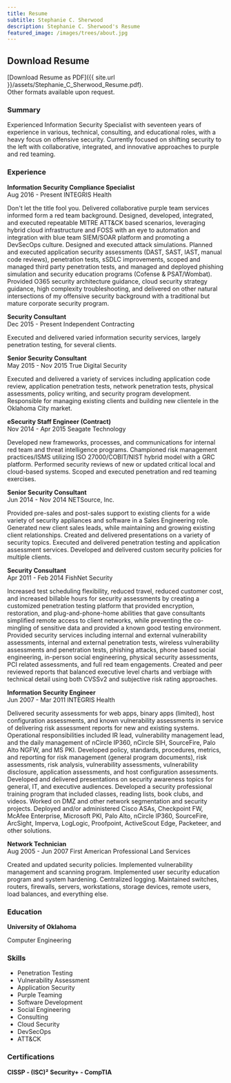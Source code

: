 ```yaml
---
title: Resume
subtitle: Stephanie C. Sherwood
description: Stephanie C. Sherwood's Resume
featured_image: /images/trees/about.jpg
---
```


## Download Resume

[Download Resume as PDF]({{ site.url }}/assets/Stephanie_C_Sherwood_Resume.pdf).\
Other formats available upon request.

### Summary

Experienced Information Security Specialist with seventeen years of experience in various, technical, consulting, and educational roles, with a heavy focus on offensive security. Currently focused on shifting security to the left with collaborative,  integrated, and innovative approaches to purple and red teaming.

### Experience

**Information Security Compliance Specialist**\
Aug 2016 - Present INTEGRIS Health

Don't let the title fool you. Delivered collaborative purple team services informed form a red team background. Designed, developed, integrated, and executed repeatable MITRE ATT&CK based scenarios, leveraging hybrid cloud infrastructure and FOSS with an eye to automation and integration with blue team SIEM/SOAR platform and promoting a DevSecOps culture. Designed and executed attack simulations. Planned and executed application security assessments (DAST, SAST, IAST, manual code reviews), penetration tests, sSDLC improvements, scoped and managed third party penetration tests, and managed and deployed phishing simulation and security education programs (Cofense & PSAT/Wombat). Provided O365 security architecture guidance, cloud security strategy guidance, high complexity troubleshooting, and delivered on other natural intersections of my offensive security background with a traditional but mature corporate security program.

**Security Consultant**\
Dec 2015 - Present Independent Contracting

Executed and delivered varied information security services, largely
penetration testing, for several clients.

**Senior Security Consultant**\
May 2015 - Nov 2015 True Digital Security

Executed and delivered a variety of services including application code review, application penetration tests, network penetration tests, physical assessments, policy writing, and security program development. Responsible for managing existing clients and building new clientele in the Oklahoma City market.

**eSecurity Staff Engineer (Contract)**\
Nov 2014 - Apr 2015 Seagate Technology

Developed new frameworks, processes, and communications for internal red team and threat intelligence programs. Championed risk management practices/ISMS utilizing ISO 27000/COBIT/NIST hybrid model with a GRC platform. Performed security reviews of new or updated critical local and cloud-based systems. Scoped and executed penetration and red teaming exercises.

**Senior Security Consultant**\
Jun 2014 - Nov 2014 NETSource, Inc.

Provided pre-sales and post-sales support to existing clients for a wide variety of security appliances and software in a Sales Engineering role. Generated new client sales leads, while maintaining and growing existing client relationships. Created and delivered presentations on a variety of security topics. Executed and delivered  penetration testing and application assessment services. Developed and delivered custom security policies for multiple clients.

**Security Consultant**\
Apr 2011 - Feb 2014 FishNet Security

Increased test scheduling flexibility, reduced travel, reduced customer cost, and increased billable hours for security assessments by creating a customized penetration testing platform that provided encryption, restoration, and plug-and-phone-home abilities that gave consultants simplified remote access to client networks, while preventing the co-mingling of sensitive data and provided a known good testing environment. Provided security services including internal and external vulnerability assessments, internal and external penetration tests, wireless vulnerability assessments and penetration tests, phishing attacks, phone based social engineering, in-person social engineering, physical security assessments, PCI related assessments, and full red team engagements. Created and peer reviewed reports that balanced executive level charts and verbiage with technical detail using both CVSSv2 and subjective risk rating approaches.

**Information Security Engineer**\
Jun 2007 - Mar 2011 INTEGRIS Health

Delivered security assessments for web apps, binary apps (limited), host configuration assessments, and  known vulnerability assessments in service of delivering risk assessment reports for new and existing systems. Operational responsibilities included IR lead, vulnerability management lead, and the daily management of nCircle IP360, nCircle SIH, SourceFire, Palo Alto NGFW, and MS PKI. Developed policy, standards, procedures, metrics, and reporting for risk management (general program documents), risk assessments, risk analysis, vulnerability assessments, vulnerability disclosure, application assessments, and host configuration assessments. Developed and delivered presentations on security awareness topics for general, IT, and executive audiences. Developed  a security professional training program that included classes, reading lists, book clubs, and videos. Worked  on DMZ and other network segmentation and security projects. Deployed and/or administered Cisco ASAs, Checkpoint FW, McAfee Enterprise, Microsoft PKI, Palo Alto, nCircle IP360, SourceFire, ArcSight, Imperva, LogLogic, Proofpoint, ActiveScout Edge, Packeteer, and other solutions.

**Network Technician**\
Aug 2005 - Jun 2007 First American Professional Land Services

Created and updated security policies. Implemented vulnerability management and scanning program. Implemented user security education program and system hardening. Centralized logging. Maintained switches, routers, firewalls, servers, workstations, storage devices, remote users, load balances, and everything else.

### Education

**University of Oklahoma**

Computer  Engineering

### Skills

- Penetration Testing
- Vulnerability Assessment
- Application Security
- Purple Teaming
- Software Development
- Social Engineering
- Consulting
- Cloud Security
- DevSecOps
- ATT&CK

### Certifications

**CISSP - (ISC)²**
**Security+ - CompTIA**
